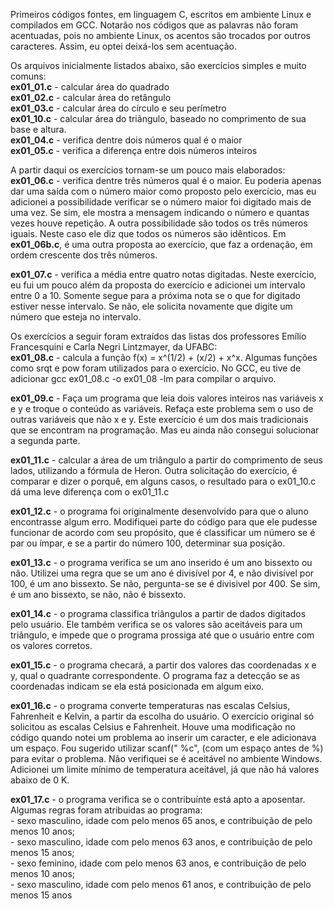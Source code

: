 Primeiros códigos fontes, em linguagem C, escritos em ambiente Linux e compilados em GCC. Notarão nos códigos que as palavras não foram acentuadas, pois no ambiente Linux, os acentos são trocados por outros caracteres. Assim, eu optei deixá-los sem acentuação.
<p>
Os arquivos inicialmente listados abaixo, são exercícios simples e muito comuns:<br>
<b>ex01_01.c</b> - calcular área do quadrado<br>
<b>ex01_02.c</b> - calcular área do retângulo<br>
<b>ex01_03.c</b> - calcular área do círculo e seu perímetro<br>
<b>ex01_10.c</b> - calcular área do triãngulo, baseado no comprimento de sua base e altura.<br>  
<b>ex01_04.c</b> - verifica dentre dois números qual é o maior<br>
<b>ex01_05.c</b> - verifica a diferença entre dois números inteiros
<p>
A partir daqui os exercícios tornam-se um pouco mais elaborados:<br>  
<b>ex01_06.c</b> - verifica dentre três números qual é o maior. Eu poderia apenas dar uma saída com o número maior como proposto pelo exercício, mas eu adicionei a possibilidade verificar se o número maior foi digitado mais de uma vez. Se sim, ele mostra a mensagem indicando o número e quantas vezes houve repetição. A outra possibilidade são todos os três números iguais. Neste caso ele diz que todos os números são idênticos. Em <b>ex01_06b.c</b>, é uma outra proposta ao exercício, que faz a ordenação, em ordem crescente dos três números.
<p>
<b>ex01_07.c</b> - verifica a média entre quatro notas digitadas. Neste exercício, eu fui um pouco além da proposta do exercício e adicionei um intervalo entre 0 a 10. Somente segue para a próxima nota se o que for digitado estiver nesse intervalo. Se não, ele solicita novamente que digite um número que esteja no intervalo.<br>
<p>
Os exercícios a seguir foram extraídos das listas dos professores Emílio Francesquini e Carla Negri Lintzmayer, da UFABC:<br>
<b>ex01_08.c</b> - calcula a função f(x) = x^(1/2) + (x/2) + x^x. Algumas funções como srqt e pow foram utilizados para o exercício. No GCC, eu tive de adicionar gcc ex01_08.c -o ex01_08 -lm para compilar o arquivo.
<p>
<b>ex01_09.c</b> - Faça um programa que leia dois valores inteiros nas variáveis x e y e
troque o conteúdo as variáveis. Refaça este problema sem o uso de outras variáveis que não x e y. Este exercício é um dos mais tradicionais que se encontram na programação. Mas eu ainda não consegui solucionar a segunda parte.
<p>
<b>ex01_11.c</b> - calcular a área de um triângulo a partir do comprimento de seus lados, utilizando a fórmula de Heron. Outra solicitação do exercício, é comparar e dizer o porquê, em alguns casos, o resultado para o ex01_10.c dá uma leve diferença com o ex01_11.c
<p>
<b>ex01_12.c</b> - o programa foi originalmente desenvolvido para que o aluno encontrasse algum erro. Modifiquei parte do código para que ele pudesse funcionar de acordo com seu propósito, que é classificar um número se é par ou ímpar, e se a partir do número 100, determinar sua posição.
<p>
<b>ex01_13.c</b> - o programa verifica se um ano inserido é um ano bissexto ou não. Utilizei uma regra que se um ano é divisível por 4, e não divisível por 100, é um ano bissexto. Se não, pergunta-se se é divisivel por 400. Se sim, é um ano bissexto, se não, não é bissexto.
<p>
<b>ex01_14.c</b> - o programa classifica triângulos a partir de dados digitados pelo usuário. Ele também verifica se os valores são aceitáveis para um triãngulo, e impede que o programa prossiga até que o usuário entre com os valores corretos.
<p>
<b>ex01_15.c</b> - o programa checará, a partir dos valores das coordenadas x e y, qual o quadrante correspondente. O programa faz a detecção se as coordenadas indicam se ela está posicionada em algum eixo.
<p>
<b>ex01_16.c</b> - o programa converte temperaturas nas escalas Celsius, Fahrenheit e Kelvin, a partir da escolha do usuário. O exercício original só solicitou as escalas Celsius e Fahrenheit. Houve uma modificação no código quando notei um problema ao inserir um caracter, e ele adicionava um espaço. Fou sugerido utilizar scanf(" %c", (com um espaço antes de %) para evitar o problema. Não verifiquei se é aceitável no ambiente Windows. Adicionei um limite mínimo de temperatura aceitável, já que não há valores abaixo de 0 K.
<p>
<b>ex01_17.c</b> - o programa verifica se o contribuínte está apto a aposentar. Algumas regras foram atribuidas ao programa: <br>
- sexo masculino, idade com pelo menos 65 anos, e contribuição de pelo menos 10 anos;<br>
- sexo masculino, idade com pelo menos 63 anos, e contribuição de pelo menos 15 anos;<br>
- sexo feminino, idade com pelo menos 63 anos, e contribuição de pelo menos 10 anos;<br>
- sexo masculino, idade com pelo menos 61 anos, e contribuição de pelo menos 15 anos
  
